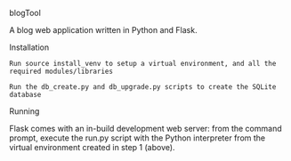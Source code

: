 blogTool

A blog web application written in Python and Flask.

Installation

    Run source install_venv to setup a virtual environment, and all the required modules/libraries

    Run the db_create.py and db_upgrade.py scripts to create the SQLite database

Running

Flask comes with an in-build development web server: from the command prompt, execute the run.py script with the Python interpreter from the virtual environment created in step 1 (above).